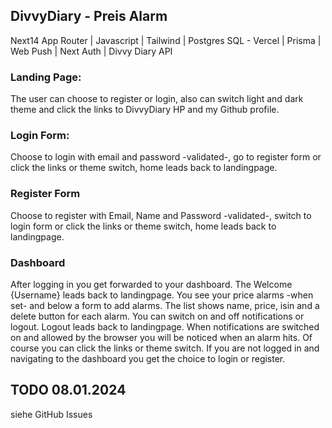 
## DivvyDiary - Preis Alarm

Next14 App Router |
Javascript |
Tailwind |
Postgres SQL - Vercel |
Prisma |
Web Push |
Next Auth |
Divvy Diary API

### Landing Page:
The user can choose to register or login, also can switch light and dark theme
and click the links to DivvyDiary HP and my Github profile.

### Login Form:
Choose to login with email and password -validated-, go to register form 
or click the links or theme switch, home leads back to landingpage.

### Register Form
Choose to register with Email, Name and Password -validated-, switch to login form
or click the links or theme switch, home leads back to landingpage.

### Dashboard
After logging in you get forwarded to your dashboard. The Welcome {Username} leads back to landingpage.
You see your price alarms -when set- and below a form to add alarms. 
The list shows name, price, isin and a delete button for each alarm.
You can switch on and off notifications or logout. Logout leads back to landingpage.
When notifications are switched on and allowed by the browser you will be noticed when an alarm hits.
Of course you can click the links or theme switch.
If you are not logged in and navigating to the dashboard you get the choice to login or register.

## TODO 08.01.2024

siehe GitHub Issues





